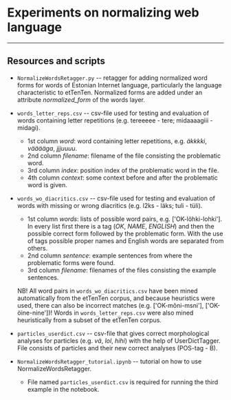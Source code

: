 # Experiments on normalizing web language

---

## Resources and scripts

* `NormalizeWordsRetagger.py` -- retagger for adding normalized word forms for words of Estonian Internet language, particularly the language characteristic to etTenTen. Normalized forms are added under an attribute *normalized_form* of the words layer.

* `words_letter_reps.csv` -- csv-file used for testing and evaluation of words containing letter repetitions (e.g. tereeeee - tere; midaaaagiii - midagi).
	- 1st column *word*: word containing letter repetitions, e.g. *äkkkki*, *vääääga*, *jjjuuuu*. 
	- 2nd column *filename*: filename of the file consisting the problematic word.
	- 3rd column *index*: position index of the problematic word in the file.
	- 4th column *context*: some context before and after the problematic word is given.

* `words_wo_diacritics.csv` -- csv-file used for testing and evaluation of words with missing or wrong diacritics (e.g. l2ks - läks; tuli - tüli). 
	- 1st column *words*: lists of possible word pairs, e.g. ['OK-lõhki-lohki']. In every list first there is a tag (*OK*, *NAME*, *ENGLISH*) and then the possible correct form followed by the problematic form. With the use of tags possible proper names and English words are separated from others. 
	- 2nd column *sentence*: example sentences from where the problematic forms were found.
	- 3rd column *filename*: filenames of the files consisting the example sentences. 
 
 	NB! All word pairs in `words_wo_diacritics.csv` have been mined automatically from the etTenTen corpus, and because heuristics were used, there can also be incorrect matches (e.g. ['OK-mõni-msni'], ['OK-öine-nine'])! Words in `words_letter_reps.csv` were also mined heuristically from a subset of the etTenTen corpus. 

* `particles_userdict.csv` -- csv-file that gives correct morphological analyses for particles (e.g. *vä*, *lol*, *hihi*) with the help of UserDictTagger. File consists of particles and their new correct analyses (POS-tag - B).

* `NormalizeWordsRetagger_tutorial.ipynb` -- tutorial on how to use NormalizeWordsRetagger.
    - File named `particles_userdict.csv` is required for running the third example in the notebook.
